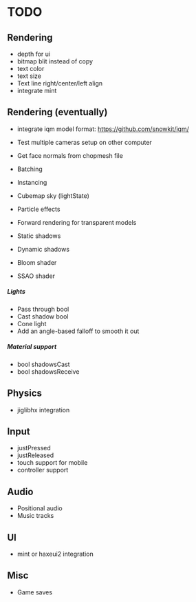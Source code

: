 # TODO
## Rendering
* depth for ui
* bitmap blit instead of copy
* text color
* text size
* Text line right/center/left align
* integrate mint

## Rendering (eventually)
* integrate iqm model format: https://github.com/snowkit/iqm/
* Test multiple cameras setup on other computer
* Get face normals from chopmesh file
* Batching
* Instancing
* Cubemap sky (lightState)
* Particle effects

* Forward rendering for transparent models
* Static shadows
* Dynamic shadows

* Bloom shader
* SSAO shader

##### Lights
* Pass through bool
* Cast shadow bool
* Cone light
 * Add an angle-based falloff to smooth it out

##### Material support
* bool shadowsCast
* bool shadowsReceive

## Physics
* jiglibhx integration

## Input
* justPressed
* justReleased
* touch support for mobile
* controller support

## Audio
* Positional audio
* Music tracks

## UI
* mint or haxeui2 integration

## Misc
* Game saves
